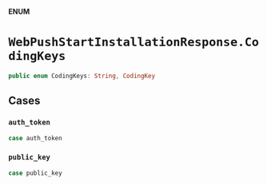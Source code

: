**ENUM**

# `WebPushStartInstallationResponse.CodingKeys`

```swift
public enum CodingKeys: String, CodingKey
```

## Cases
### `auth_token`

```swift
case auth_token
```

### `public_key`

```swift
case public_key
```
